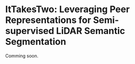 # ItTakesTwo: Leveraging Peer Representations for Semi-supervised LiDAR Semantic Segmentation

Comming soon.
